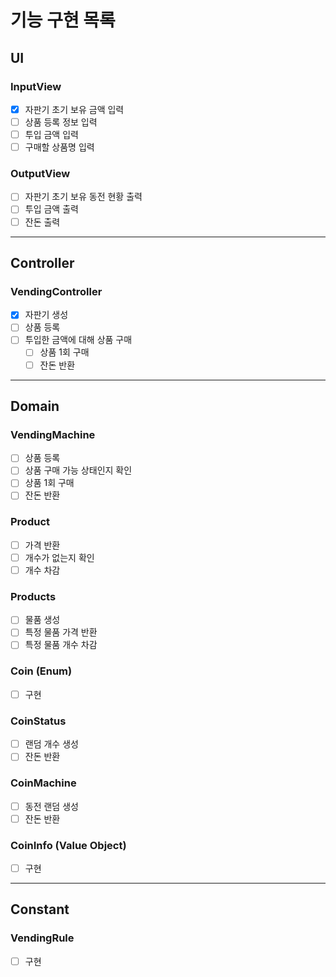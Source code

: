 # 기능 구현 목록

## UI
### InputView
- [x] 자판기 초기 보유 금액 입력
- [ ] 상품 등록 정보 입력
- [ ] 투입 금액 입력
- [ ] 구매할 상품명 입력

### OutputView
- [ ] 자판기 초기 보유 동전 현황 출력
- [ ] 투입 금액 출력
- [ ] 잔돈 출력
---

## Controller
### VendingController
- [x] 자판기 생성
- [ ] 상품 등록
- [ ] 투입한 금액에 대해 상품 구매
  - [ ] 상품 1회 구매
  - [ ] 잔돈 반환
---

## Domain
### VendingMachine
- [ ] 상품 등록
- [ ] 상품 구매 가능 상태인지 확인
- [ ] 상품 1회 구매
- [ ] 잔돈 반환

### Product
- [ ] 가격 반환
- [ ] 개수가 없는지 확인
- [ ] 개수 차감

### Products
- [ ] 물품 생성
- [ ] 특정 물품 가격 반환
- [ ] 특정 물품 개수 차감

### Coin (Enum)
- [ ] 구현

### CoinStatus
- [ ] 랜덤 개수 생성
- [ ] 잔돈 반환

### CoinMachine
- [ ] 동전 랜덤 생성
- [ ] 잔돈 반환

### CoinInfo (Value Object)
- [ ] 구현
---

## Constant
### VendingRule
- [ ] 구현
